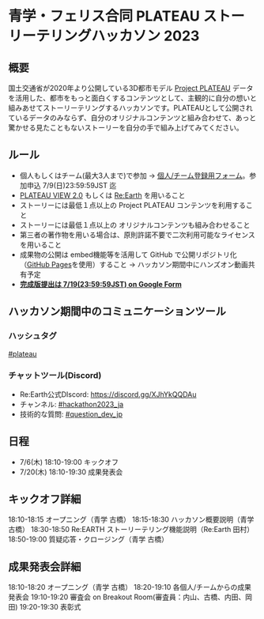 # 青学・フェリス合同 PLATEAU ストーリーテリングハッカソン 2023

## 概要
国土交通省が2020年より公開している3D都市モデル [Project PLATEAU](https://www.mlit.go.jp/plateau/) データを活用した、都市をもっと面白くするコンテンツとして、主観的に自分の想いと組みあせてストーリーテリングするハッカソンです。PLATEAUとして公開されているデータのみならず、自分のオリジナルコンテンツと組み合わせて、あっと驚かせる見たこともないストーリーを自分の手で組み上げてみてください。

## ルール
* 個人もしくはチーム(最大3人まで)で参加 → [個人/チーム登録用フォーム](https://forms.gle/hTt5zaxzLRRB7nHw8)。参加申込 7/9(日)23:59:59JST 迄 
* [PLATEAU VIEW 2.0](https://www.mlit.go.jp/plateau/plateau-view-app/) もしくは [Re:Earth](https://reearth.io/ja/) を用いること
* ストーリーには最低１点以上の Project PLATEAU コンテンツを利用すること
* ストーリーには最低１点以上の オリジナルコンテンツも組み合わせること
* 第三者の著作物を用いる場合は、原則許諾不要で二次利用可能なライセンスを用いること
* 成果物の公開は embed機能等を活用して GitHub で公開リポジトリ化（[GitHub Pages](https://docs.github.com/ja/pages/getting-started-with-github-pages/about-github-pages)を使用）すること → ハッカソン期間中にハンズオン動画共有予定
* **[完成版提出は 7/19(23:59:59JST) on Google Form](https://forms.gle/utwf2xauhG6p3bxg6)**



## ハッカソン期間中のコミュニケーションツール
### ハッシュタグ
[#plateau](https://twitter.com/search?q=%23plateau)

### チャットツール(Discord)
* Re:Earth公式DIscord: https://discord.gg/XJhYkQQDAu
* チャンネル: [#hackathon2023_ja](https://discord.com/channels/870497079166910514/1126394231204872192) 
* 技術的な質問: [#question_dev_jp](https://discord.com/channels/870497079166910514/872736970860814356)

## 日程
* 7/6(木) 18:10-19:00 キックオフ
* 7/20(木) 18:10-19:30 成果発表会

## キックオフ詳細
18:10-18:15 オープニング（青学 古橋）
18:15-18:30 ハッカソン概要説明（青学 古橋）
18:30-18:50 Re:EARTH ストーリーテリング機能説明（Re:Earth 田村）
18:50-19:00 質疑応答・クロージング（青学 古橋）

## 成果発表会詳細
18:10-18:20 オープニング（青学 古橋）
18:20-19:10 各個人/チームからの成果発表会
19:10-19:20 審査会 on Breakout Room(審査員：内山、古橋、内田、岡田)
19:20-19:30 表彰式
